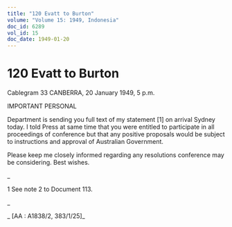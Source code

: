 ```yaml
---
title: "120 Evatt to Burton"
volume: "Volume 15: 1949, Indonesia"
doc_id: 6289
vol_id: 15
doc_date: 1949-01-20
---
```


# 120 Evatt to Burton

Cablegram 33 CANBERRA, 20 January 1949, 5 p.m.

IMPORTANT PERSONAL

Department is sending you full text of my statement [1] on arrival Sydney today. I told Press at same time that you were entitled to participate in all proceedings of conference but that any positive proposals would be subject to instructions and approval of Australian Government.

Please keep me closely informed regarding any resolutions conference may be considering. Best wishes.

_

1 See note 2 to Document 113.

_

_ [AA : A1838/2, 383/1/25]_

